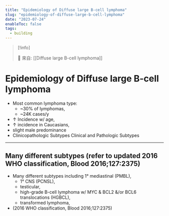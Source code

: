```yaml
---
title: "Epidemiology of Diffuse large B-cell lymphoma"
slug: "epidemiology-of-diffuse-large-b-cell-lymphoma"
date: "2023-07-24"
enableToc: false
tags:
  - building
---
```


> [!info]
>
> 🌱 來自: [[Diffuse large B-cell lymphoma]]

# Epidemiology of Diffuse large B-cell lymphoma

- Most common lymphoma type:
  - ~30% of lymphomas,
  - ~24K cases/y
- ↑ Incidence w/ age,
- ↑ incidence in Caucasians,
- slight male predominance
- Clinicopathologic Subtypes Clinical and Pathologic Subtypes

---
## Many different subtypes (refer to updated 2016 WHO classification, Blood 2016;127:2375)
- Many different subtypes including 1° mediastinal (PMBL),
  - 1° CNS (PCNSL),
  - testicular,
  - high-grade B-cell lymphoma w/ MYC & BCL2 &/or BCL6 translocations (HGBCL),
  - transformed lymphoma,
- (2016 WHO classification, Blood 2016;127:2375)
